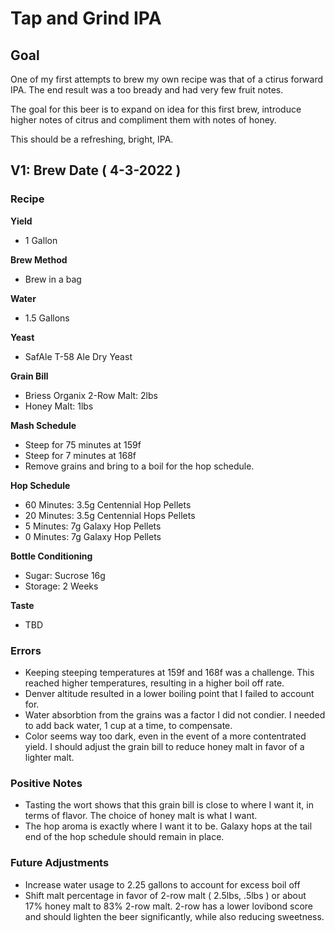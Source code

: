 # Tap and Grind IPA

## Goal

One of my first attempts to brew my own recipe was that of a ctirus forward IPA. The end result was a too bready and had very few fruit notes.

The goal for this beer is to expand on idea for this first brew, introduce higher notes of citrus and compliment them with notes of honey.

This should be a refreshing, bright, IPA.

## V1: Brew Date ( 4-3-2022 )

### Recipe

**Yield**

- 1 Gallon

**Brew Method**

- Brew in a bag

**Water**

- 1.5 Gallons

**Yeast**

- SafAle T-58 Ale Dry Yeast

**Grain Bill**

- Briess Organix 2-Row Malt: 2lbs
- Honey Malt: 1lbs

**Mash Schedule**

- Steep for 75 minutes at 159f
- Steep for 7 minutes at 168f
- Remove grains and bring to a boil for the hop schedule.

**Hop Schedule**

- 60 Minutes: 3.5g Centennial Hop Pellets
- 20 Minutes: 3.5g Centennial Hops Pellets
- 5 Minutes: 7g Galaxy Hop Pellets
- 0 Minutes: 7g Galaxy Hop Pellets

**Bottle Conditioning**

- Sugar: Sucrose 16g
- Storage: 2 Weeks 

**Taste**

- TBD

### Errors

- Keeping steeping temperatures at 159f and 168f was a challenge. This reached higher temperatures, resulting in a higher boil off rate.
- Denver altitude resulted in a lower boiling point that I failed to account for. 
- Water absorbtion from the grains was a factor I did not condier. I needed to add back water, 1 cup at a time, to compensate.
- Color seems way too dark, even in the event of a more contentrated yield. I should adjust the grain bill to reduce honey malt in favor of a lighter malt.

### Positive Notes

- Tasting the wort shows that this grain bill is close to where I want it, in terms of flavor. The choice of honey malt is what I want.
- The hop aroma is exactly where I want it to be. Galaxy hops at the tail end of the hop schedule should remain in place.

### Future Adjustments

- Increase water usage to 2.25 gallons to account for excess boil off
- Shift malt percentage in favor of 2-row malt ( 2.5lbs, .5lbs ) or about 17% honey malt to 83% 2-row malt. 2-row has a lower lovibond score and should lighten the beer significantly, while also reducing sweetness.
